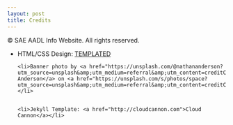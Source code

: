 ```yaml
---
layout: post
title: Credits
---
```


<div class="container">
<p>&copy; SAE AADL Info Website. All rights reserved.</p>
  <ul>
    <li>HTML/CSS Design: <a href="http://templated.co">TEMPLATED</a></li>

    <li>Banner photo by <a href="https://unsplash.com/@nathananderson?utm_source=unsplash&amp;utm_medium=referral&amp;utm_content=creditCopyText">Nathan Anderson</a> on <a href="https://unsplash.com/s/photos/space?utm_source=unsplash&amp;utm_medium=referral&amp;utm_content=creditCopyText">Unsplash</a></li>


    <li>Jekyll Template: <a href="http://cloudcannon.com">Cloud Cannon</a></li>
  </ul>
</div>
